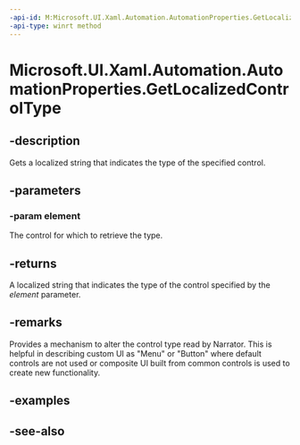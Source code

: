 ```yaml
---
-api-id: M:Microsoft.UI.Xaml.Automation.AutomationProperties.GetLocalizedControlType(Microsoft.UI.Xaml.DependencyObject)
-api-type: winrt method
---
```


<!-- Method syntax
public string GetLocalizedControlType(Windows.UI.Xaml.DependencyObject element)
-->

# Microsoft.UI.Xaml.Automation.AutomationProperties.GetLocalizedControlType

## -description
Gets a localized string that indicates the type of the specified control.

## -parameters
### -param element
The control for which to retrieve the type.

## -returns
A localized string that indicates the type of the control specified by the *element* parameter.

## -remarks
Provides a mechanism to alter the control type read by Narrator. This is helpful in describing custom UI as "Menu" or "Button" where default controls are not used or composite UI built from common controls is used to create new functionality.

## -examples

## -see-also
